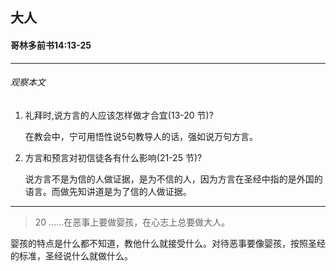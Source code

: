 ## 大人

#### 哥林多前书14:13-25

------

###### 观察本文
1. 礼拜时,说方言的人应该怎样做才合宜(13-20 节)?
    在教会中，宁可用悟性说5句教导人的话，强如说万句方言。2. 方言和预言对初信徒各有什么影响(21-25 节)?
    说方言不是为信的人做证据，是为不信的人，因为方言在圣经中指的是外国的语言。而做先知讲道是为了信的人做证据。
------
> 20 ……在恶事上要做婴孩，在心志上总要做大人。
婴孩的特点是什么都不知道，教他什么就接受什么。对待恶事要像婴孩，按照圣经的标准，圣经说什么就做什么。